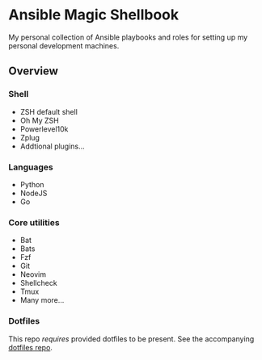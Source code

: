 # Ansible Magic Shellbook

My personal collection of Ansible playbooks and roles for setting up my personal development machines.

## Overview

### Shell
- ZSH default shell
- Oh My ZSH
- Powerlevel10k
- Zplug
- Addtional plugins...

### Languages

- Python
- NodeJS
- Go

### Core utilities

- Bat
- Bats
- Fzf
- Git
- Neovim
- Shellcheck
- Tmux
- Many more...

### Dotfiles

This repo _requires_ provided dotfiles to be present. See the accompanying [dotfiles repo](https://github.com/KyleTryon/.dotfiles).

